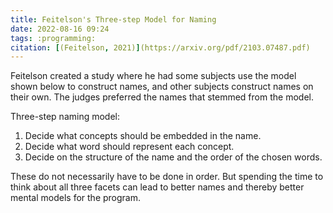 ```yaml
---
title: Feitelson's Three-step Model for Naming
date: 2022-08-16 09:24
tags: :programming:
citation: [(Feitelson, 2021)](https://arxiv.org/pdf/2103.07487.pdf)
---
```


Feitelson created a study where he had some subjects use the model shown below to construct names, and other subjects construct names on their own. The judges preferred the names that stemmed from the model.

Three-step naming model:

1. Decide what concepts should be embedded in the name.
2. Decide what word should represent each concept.
3. Decide on the structure of the name and the order of the chosen words.

These do not necessarily have to be done in order. But spending the time to think about all three facets can lead to better names and thereby better mental models for the program.
